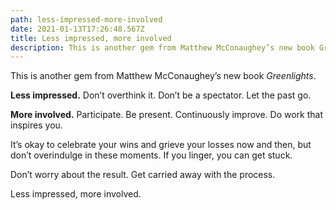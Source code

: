 ```yaml
---
path: less-impressed-more-involved
date: 2021-01-13T17:26:48.567Z
title: Less impressed, more involved
description: This is another gem from Matthew McConaughey’s new book Greenlights...
---
```

This is another gem from Matthew McConaughey’s new book *Greenlights*.

**Less impressed.** Don’t overthink it. Don’t be a spectator. Let the past go.

**More involved.** Participate. Be present. Continuously improve. Do work that inspires you.

It’s okay to celebrate your wins and grieve your losses now and then, but don’t overindulge in these moments. If you linger, you can get stuck.

Don’t worry about the result. Get carried away with the process. 

Less impressed, more involved.
